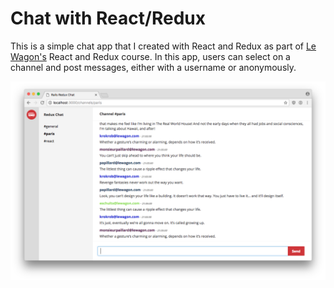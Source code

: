 # Chat with React/Redux

This is a simple chat app that I created with React and Redux as part of [Le Wagon's](http://www.lewagon.com) React and Redux course. In this app, users can select on a channel and post messages, either with a username or anonymously.

![Chat](https://raw.githubusercontent.com/lewagon/react-redux-images/master/rails/chat-rails-redux-paris-channel.png)
